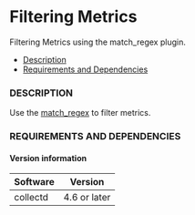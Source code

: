 # Filtering Metrics

Filtering Metrics using the match_regex plugin.

- [Description](#description)
- [Requirements and Dependencies](#requirements-and-dependencies)

### DESCRIPTION

Use the [match_regex](https://collectd.org/wiki/index.php/Match:RegEx) to filter metrics.

### REQUIREMENTS AND DEPENDENCIES

#### Version information

| Software           | Version               |
|--------------------|-----------------------|
| collectd           |  4.6 or later         |
